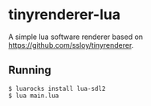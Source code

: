 # tinyrenderer-lua

A simple lua software renderer based on https://github.com/ssloy/tinyrenderer.

## Running

```
$ luarocks install lua-sdl2
$ lua main.lua
```
